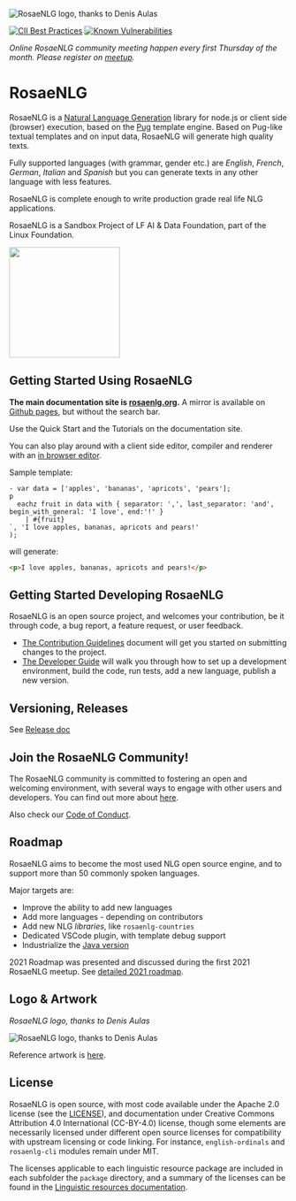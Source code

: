 <!--
Copyright 2019 Ludan Stoecklé
SPDX-License-Identifier: CC-BY-4.0
-->

![RosaeNLG logo, thanks to Denis Aulas](packages/rosaenlg-doc/doc/modules/advanced/assets/images/rosaenlg-logo-white-bg.png)

[![CII Best Practices](https://bestpractices.coreinfrastructure.org/projects/4482/badge)](https://bestpractices.coreinfrastructure.org/projects/4482)
[![Known Vulnerabilities](https://snyk.io/test/github/RosaeNLG/rosaenlg/badge.svg)](https://snyk.io/test/github/RosaeNLG/rosaenlg)

_Online RosaeNLG community meeting happen every first Thursday of the month. Please register on [meetup](https://www.meetup.com/fr-FR/rosaenlg/)._

# RosaeNLG

RosaeNLG is a [Natural Language Generation](https://en.wikipedia.org/wiki/Natural-language_generation) library for node.js or client side (browser) execution, based on the [Pug](https://pugjs.org/) template engine.
Based on Pug-like textual templates and on input data, RosaeNLG will generate high quality texts.

Fully supported languages (with grammar, gender etc.) are *English*, *French*, *German*, *Italian* and *Spanish* but you can generate texts in any other language with less features.

RosaeNLG is complete enough to write production grade real life NLG applications.

RosaeNLG is a Sandbox Project of LF AI & Data Foundation, part of the Linux Foundation.

<img src="https://artwork.lfaidata.foundation/lfaidata-assets/lfaidata-project-badge/sandbox/color/lfaidata-project-badge-sandbox-color.svg" width="200">



## Getting Started Using RosaeNLG

**The main documentation site is [rosaenlg.org](https://rosaenlg.org).** A mirror is available on [Github pages](https://rosaenlg.github.io/rosaenlg), but without the search bar. 

Use the Quick Start and the Tutorials on the documentation site.

You can also play around with a client side editor, compiler and renderer with an [in browser editor](https://rosaenlg.org/ide/index.html).

Sample template:
```pug
- var data = ['apples', 'bananas', 'apricots', 'pears'];
p
  eachz fruit in data with { separator: ',', last_separator: 'and', begin_with_general: 'I love', end:'!' }
    | #{fruit}
`, 'I love apples, bananas, apricots and pears!'
);
```
will generate:
```html
<p>I love apples, bananas, apricots and pears!</p>
```


## Getting Started Developing RosaeNLG

RosaeNLG is an open source project, and welcomes your contribution, be it through code, a bug report, a feature request, or user feedback.

- [The Contribution Guidelines](CONTRIBUTING.md) document will get you started on submitting changes to the project.
- [The Developer Guide](DEVELOPER_GUIDE.md) will walk you through how to set up a development environment, build the code, run tests, add a new language, publish a new version.


## Versioning, Releases

See [Release doc](RELEASE.md)


## Join the RosaeNLG Community!

The RosaeNLG community is committed to fostering an open and welcoming environment, with several ways to engage with other users and developers. You can find out more about [here](COMMUNITY.md).

Also check our [Code of Conduct](CODE_OF_CONDUCT.md).


## Roadmap

RosaeNLG aims to become the most used NLG open source engine, and to support more than 50 commonly spoken languages.

Major targets are:

- Improve the ability to add new languages
- Add more languages - depending on contributors
- Add new NLG *libraries*, like `rosaenlg-countries`
- Dedicated VSCode plugin, with template debug support
- Industrialize the [Java version](https://github.com/RosaeNLG/rosaenlg-java)

2021 Roadmap was presented and discussed during the first 2021 RosaeNLG meetup. See [detailed 2021 roadmap](https://rosaenlg.org/meetup/meetup_rosaenlg_1.html#_roadmap).


## Logo & Artwork

*RosaeNLG logo, thanks to Denis Aulas*

![RosaeNLG logo, thanks to Denis Aulas](packages/rosaenlg-doc/doc/modules/advanced/assets/images/rosaenlg-logo-white-bg.png)

Reference artwork is [here](https://github.com/RosaeNLG/artwork).


## License

RosaeNLG is open source, with most code available under the Apache 2.0 license (see the [LICENSE](LICENSE)), and documentation under Creative Commons Attribution 4.0 International (CC-BY-4.0) license, though some elements are necessarily licensed under different open source licenses for compatibility with upstream licensing or code linking. For instance, `english-ordinals` and `rosaenlg-cli` modules remain under MIT.

The licenses applicable to each linguistic resource package are included in each subfolder the `package` directory, and a summary of the licenses can be found in the [Linguistic resources documentation](./packages/rosaenlg-doc/doc/modules/advanced/pages/resources.adoc).
